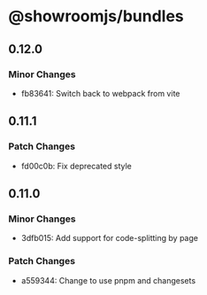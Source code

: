 # @showroomjs/bundles

## 0.12.0

### Minor Changes

- fb83641: Switch back to webpack from vite

## 0.11.1

### Patch Changes

- fd00c0b: Fix deprecated style

## 0.11.0

### Minor Changes

- 3dfb015: Add support for code-splitting by page

### Patch Changes

- a559344: Change to use pnpm and changesets
